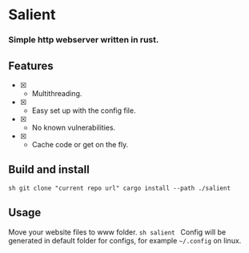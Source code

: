 # Salient
### Simple http webserver written in rust.

## Features

- [x] - Multithreading.
- [x] - Easy set up with the config file.
- [x] - No known vulnerabilities.
- [x] - Cache code or get on the fly.

## Build and install
`sh
    git clone "current repo url"
    cargo install --path ./salient
`

## Usage
Move your website files to www folder.
`sh
    salient
`
Config will be generated in default folder for configs, for example `~/.config` on linux.